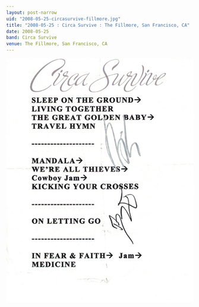 ```yaml
---
layout: post-narrow
uid: "2008-05-25-circasurvive-fillmore.jpg"
title: "2008-05-25 : Circa Survive : The Fillmore, San Francisco, CA"
date: 2008-05-25
band: Circa Survive
venue: The Fillmore, San Francisco, CA
---
```


<div class="showcase">
  <img src="/img/2008/05/20080525-CircaSurvive-Fillmore.jpg" alt="2008-05-25-circasurvive-fillmore.jpg">
</div>
